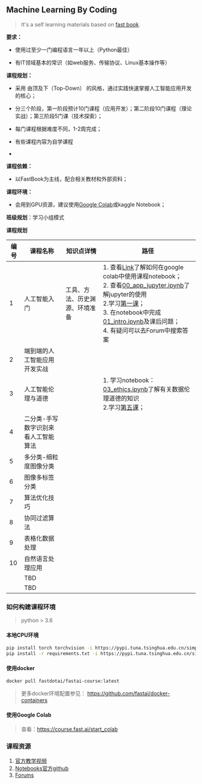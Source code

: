 ## Machine Learning By Coding

> It's a self learning materials based on [fast book](https://github.com/fastai/fastbook).

**要求：** 

- 使用过至少一门编程语言一年以上（Python最佳）

- 有IT领域基本的常识（如web服务、传输协议、Linux基本操作等）

 

**课程规划：**

- 采用 由顶及下（Top-Down） 的风格，通过实践快速掌握人工智能应用开发的核心；

- 分三个阶段，第一阶段预计10门课程（应用开发）；第二阶段10门课程（理论实战）；第三阶段5门课（技术探索）；

- 每门课程根据难度不同，1-2周完成；

- 有些课程内容为自学课程
- 

**课程依赖：**

- 以FastBook为主线，配合相关教材和外部资料；

 

**课程环境：**

- 会用到GPU资源，建议使用[Google Colab](https://colab.research.google.com/)或kaggle Notebook；

 

**班级规划**：学习小组模式

**课程规划**

| **编号** | **课程名称**                        | **知识点详情**                 | **路径**                                                     |
| -------- | ----------------------------------- | ------------------------------ | ------------------------------------------------------------ |
| 1        | 人工智能入门                        | 工具、方法、历史渊源、环境准备 | 1. 查看[Link](https://course.fast.ai/start_colab)了解如何在google colab中使用课程notebook；<br>2. 查看[00_app_jupyter.ipynb](00_app_jupyter.ipynb)了解jupyter的使用<br> 2.学习[第一课](https://www.bilibili.com/video/BV14V411U7Hw?from=search&seid=9365735642278974896)；<br>3. 在notebook中完成[01_intro.ipynb](01_intro.ipynb)及课后问题； <br> 4. 有疑问可以去Forum中搜索答案 |
| 2        | 端到端的人工智能应用开发实战        |                                |                                                              |
| 3        | 人工智能伦理与道德                  |                                |1. 学习notebook：[03_ethics.ipynb](03_ethics.ipynb)了解有关数据伦理道德的知识<br> 2.学习[第五课](https://www.bilibili.com/video/BV1ov411y7D9?p=5)；                                                              |
| 4        | 二分类-手写数字识别来看人工智能算法 |                                |                                                              |
| 5        | 多分类-细粒度图像分类               |                                |                                                              |
| 6        | 图像多标签分类                      |                                |                                                              |
| 7        | 算法优化技巧                        |                                |                                                              |
| 8        | 协同过滤算法                        |                                |                                                              |
| 9        | 表格化数据处理                      |                                |                                                              |
| 10       | 自然语言处理应用                    |                                |                                                              |
|          | TBD                                 |                                |                                                              |
|          | TBD                                 |                                |                                                              |

### 如何构建课程环境

> python > 3.6

#### 本地CPU环境

```bash
pip install torch torchvision -i https://pypi.tuna.tsinghua.edu.cn/simple
pip install -r requirements.txt -i https://pypi.tuna.tsinghua.edu.cn/simple
```

#### 使用docker

```bash
docker pull fastdotai/fastai-course:latest
```

> 更多docker环境配置参见： https://github.com/fastai/docker-containers

#### 使用Google Colab

> 查看：https://course.fast.ai/start_colab

### 课程资源

1. [官方教学视频](https://course.fast.ai/)
2. [Notebooks官方github](https://github.com/fastai/fastbook)
3. [Forums](https://forums.fast.ai/)
